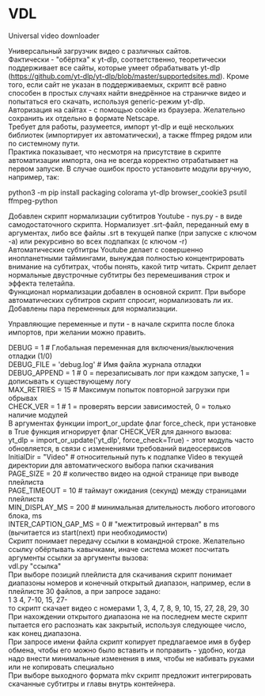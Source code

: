 # VDL
Universal video downloader

Универсальный загрузчик видео с различных сайтов.  
Фактически - "обёртка" к yt-dlp, соответственно, теоретически поддерживает все сайты, которые умеет обрабатывать yt-dlp (https://github.com/yt-dlp/yt-dlp/blob/master/supportedsites.md).  Кроме того, если сайт не указан в поддерживаемых, скрипт всё равно способен в простых случаях найти внедрённое на страничке видео и попытаться его скачать, используя generic-режим yt-dlp.  
Авторизация на сайтах - с помощью cookie из браузера. Желательно сохранить их отдельно в формате Netscape.  
Требует для работы, разумеется, импорт yt-dlp и ещё нескольких библиотек (импортирует их автоматически), а также ffmpeg рядом или по системному пути.  
Практика показывает, что несмотря на присутствие в скрипте автоматизации импорта, она не всегда корректно отрабатывает на первом запуске. В случае ошибок просто установите модули вручную, например, так:  

python3 -m pip install packaging colorama yt-dlp browser_cookie3 psutil ffmpeg-python  

Добавлен скрипт нормализации субтитров Youtube - nys.py - в виде самодостаточного скрипта. Нормализует .srt-файл, переданный ему в аргументах, либо все файлы .srt в текущей папке (при запуске с ключом -a) или рекурсивно во всех подпапках (с ключом -r)  
Автоматические субтитры Youtube делает с совершенно инопланетными таймингами, вынуждая полностью концентрировать внимание на субтитрах, чтобы понять, какой титр читать. Скрипт делает нормальные двустрочные субтитры без перемешивания строк и эффекта телетайпа.  
Функционал нормализации добавлен в основной скрипт. При выборе автоматических субтитров скрипт спросит, нормализовать ли их. Добавлены пара переменных для нормализации.  

Управляющие переменные и пути - в начале скрипта после блока импортов, при желании можно править.  

DEBUG = 1  # Глобальная переменная для включения/выключения отладки (1/0)  
DEBUG_FILE = 'debug.log' # Имя файла журнала отладки  
DEBUG_APPEND = 1 # 0 = перезаписывать лог при каждом запуске, 1 = дописывать к существующему логу  
MAX_RETRIES = 15  # Максимум попыток повторной загрузки при обрывах  
CHECK_VER = 1  # 1 = проверять версии зависимостей, 0 = только наличие модулей  
В аргументах функции import_or_update флаг force_check, при установке в True функция игнорирует флаг CHECK_VER для данного вызова:  
    yt_dlp = import_or_update('yt_dlp', force_check=True) - этот модуль часто обновляется, в связи с изменениями требований видеосервисов  
InitialDir = "Video"  # относительный путь к подпапке Video в текущей директории для автоматического выбора папки скачивания  
PAGE_SIZE = 20    # количество видео на одной странице при выводе плейлиста  
PAGE_TIMEOUT = 10 # таймаут ожидания (секунд) между страницами плейлиста  
MIN_DISPLAY_MS = 200           # минимальная длительность любого итогового блока, ms  
INTER_CAPTION_GAP_MS = 0       # "межтитровый интервал" в ms (вычитается из start(next) при необходимости)  
Скрипт понимает передачу ссылки в командной строке. Желательно ссылку обёртывать кавычками, иначе система может посчитать аргументы ссылки за аргументы вызова:  
    vdl.py "ссылка"  
При выборе позиций плейлиста для скачивания скрипт понимает диапазоны номеров и конечный открытый диапазон, например, если в плейлисте 30 файлов, а при запросе задано:  
1 3 4, 7-10, 15, 27-  
то скрипт скачает видео с номерами 1, 3, 4, 7, 8, 9, 10, 15, 27, 28, 29, 30  
При нахождении открытого диапазона не на последнем месте скрипт пытается его распознать как закрытый, используя следующее число, как конец диапазона.  
При запросе имени файла скрипт копирует предлагаемое имя в буфер обмена, чтобы его можно было вставить и поправить - удобно, когда надо внести минимальные изменения в имя, чтобы не набивать руками или не копировать специально  
При выборе выходного формата mkv скрипт предложит интегрировать скачанные субтитры и главы внутрь контейнера.  

